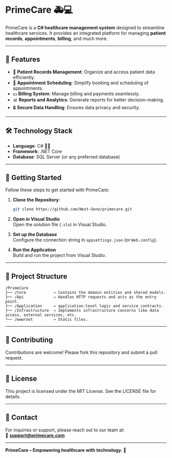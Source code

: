 # PrimeCare 🚑💻

PrimeCare is a **C# healthcare management system** designed to streamline healthcare services. It provides an integrated platform for managing **patient records**, **appointments**, **billing**, and much more.

---

## 🌟 Features

- 🏥 **Patient Records Management**: Organize and access patient data efficiently.
- 📅 **Appointment Scheduling**: Simplify booking and scheduling of appointments.
- 💵 **Billing System**: Manage billing and payments seamlessly.
- 📊 **Reports and Analytics**: Generate reports for better decision-making.
- 🔒 **Secure Data Handling**: Ensures data privacy and security.

---

## 🛠️ Technology Stack

- **Language**: C# 🐱‍💻
- **Framework**: .NET Core
- **Database**: SQL Server (or any preferred database)

---

## 🚀 Getting Started

Follow these steps to get started with PrimeCare:

1. **Clone the Repository**:
   ```bash
   git clone https://github.com/Next-Gene/primecare.git
   ```

2. **Open in Visual Studio**  
   Open the solution file (`.sln`) in Visual Studio.

3. **Set up the Database**  
   Configure the connection string in `appsettings.json` (or `Web.config`).

4. **Run the Application**  
   Build and run the project from Visual Studio.

---

## 📂 Project Structure

```
/PrimeCare
├── /Core            → Contains the domain entities and shared models.
├── /Api             → Handles HTTP requests and acts as the entry point.
├── /Application     → application-level logic and service contracts.
├── /Infrastructure  → Implements infrastructure concerns like data access, external services, etc.
└── /wwwroot         → Static files.
```

---

## 🤝 Contributing

Contributions are welcome! Please fork this repository and submit a pull request.

---

## 📄 License

This project is licensed under the MIT License. See the LICENSE file for details.

---

## 📧 Contact

For inquiries or support, please reach out to our team at:  
📧 **support@primecare.com**

---

**PrimeCare – Empowering healthcare with technology. 💙**
